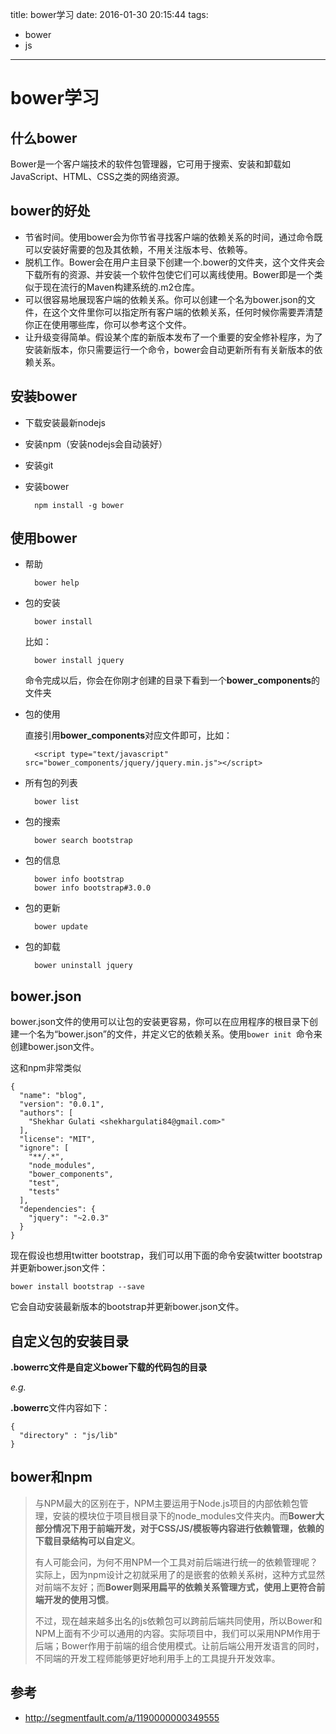 title: bower学习
date: 2016-01-30 20:15:44
tags: 
- bower
- js

---


# bower学习

## 什么bower

Bower是一个客户端技术的软件包管理器，它可用于搜索、安装和卸载如JavaScript、HTML、CSS之类的网络资源。

## bower的好处

* 节省时间。使用bower会为你节省寻找客户端的依赖关系的时间，通过命令既可以安装好需要的包及其依赖，不用关注版本号、依赖等。
* 脱机工作。Bower会在用户主目录下创建一个.bower的文件夹，这个文件夹会下载所有的资源、并安装一个软件包使它们可以离线使用。Bower即是一个类似于现在流行的Maven构建系统的.m2仓库。
* 可以很容易地展现客户端的依赖关系。你可以创建一个名为bower.json的文件，在这个文件里你可以指定所有客户端的依赖关系，任何时候你需要弄清楚你正在使用哪些库，你可以参考这个文件。
* 让升级变得简单。假设某个库的新版本发布了一个重要的安全修补程序，为了安装新版本，你只需要运行一个命令，bower会自动更新所有有关新版本的依赖关系。


## 安装bower

* 下载安装最新nodejs
* 安装npm（安装nodejs会自动装好）
* 安装git
* 安装bower

		npm install -g bower
		
## 使用bower

* 帮助

		bower help
	
* 包的安装

		bower install 
	比如： 
	
		bower install jquery			
	
	命令完成以后，你会在你刚才创建的目录下看到一个**bower_components**的文件夹
	
* 包的使用

	直接引用**bower_components**对应文件即可，比如：
	
		<script type="text/javascript" src="bower_components/jquery/jquery.min.js"></script>	
		
* 所有包的列表

		bower list	
		
* 包的搜索

		bower search bootstrap
		
* 包的信息

		bower info bootstrap	
		bower info bootstrap#3.0.0
		
* 包的更新

		bower update

		
* 包的卸载

		bower uninstall jquery
		
## bower.json

bower.json文件的使用可以让包的安装更容易，你可以在应用程序的根目录下创建一个名为“bower.json”的文件，并定义它的依赖关系。使用`bower init `命令来创建bower.json文件。

这和npm非常类似

	{
	  "name": "blog",
	  "version": "0.0.1",
	  "authors": [
	    "Shekhar Gulati <shekhargulati84@gmail.com>"
	  ],
	  "license": "MIT",
	  "ignore": [
	    "**/.*",
	    "node_modules",
	    "bower_components",
	    "test",
	    "tests"
	  ],
	  "dependencies": {
	    "jquery": "~2.0.3"
	  }
	}
	
现在假设也想用twitter bootstrap，我们可以用下面的命令安装twitter bootstrap并更新bower.json文件：

	bower install bootstrap --save
	
它会自动安装最新版本的bootstrap并更新bower.json文件。


## 自定义包的安装目录

**.bowerrc文件是自定义bower下载的代码包的目录**

*e.g.*	

**.bowerrc**文件内容如下：

	{
	  "directory" : "js/lib"
	}	


## bower和npm

> 与NPM最大的区别在于，NPM主要运用于Node.js项目的内部依赖包管理，安装的模块位于项目根目录下的node_modules文件夹内。而**Bower大部分情况下用于前端开发，对于CSS/JS/模板等内容进行依赖管理，依赖的下载目录结构可以自定义**。
> 
> 有人可能会问，为何不用NPM一个工具对前后端进行统一的依赖管理呢？ 实际上，因为npm设计之初就采用了的是嵌套的依赖关系树，这种方式显然对前端不友好；而**Bower则采用扁平的依赖关系管理方式，使用上更符合前端开发的使用习惯**。
> 
> 不过，现在越来越多出名的js依赖包可以跨前后端共同使用，所以Bower和NPM上面有不少可以通用的内容。实际项目中，我们可以采用NPM作用于后端；Bower作用于前端的组合使用模式。让前后端公用开发语言的同时，不同端的开发工程师能够更好地利用手上的工具提升开发效率。			



	
	
	
	
	




## 参考

* <http://segmentfault.com/a/1190000000349555>